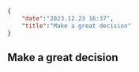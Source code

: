 <!--
 * @Descripttion:  make a great decision
 * @Author: DW
 * @Date: 2023-12-23 16:33:39
 * @LastEditTime: 2023-12-23 16:36:56
-->
```json
{
    "date":"2023.12.23 16:37",
    "title":"Make a great decision"
}
```


## Make a great decision